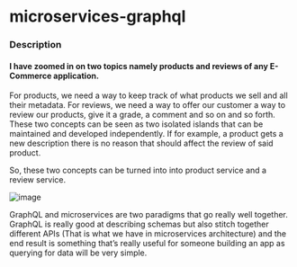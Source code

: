 # microservices-graphql

### Description

#### I have zoomed in on two topics namely products and reviews of any E-Commerce application.
For products, we need a way to keep track of what products we sell and all their metadata. For reviews, we need a way to offer our customer a way to review our products, give it a grade, a comment and so on and so forth. These two concepts can be seen as two isolated islands that can be maintained and developed independently. If for example, a product gets a new description there is no reason that should affect the review of said product.

So, these two concepts can be turned into into product service and a review service.

![image](https://user-images.githubusercontent.com/37039368/176523316-30a88980-e759-47bf-b129-735489e12920.png)

GraphQL and microservices are two paradigms that go really well together. GraphQL is really good at describing schemas but also stitch together different APIs (That is what we have in microservices architecture) and the end result is something that’s really useful for someone building an app as querying for data will be very simple.


